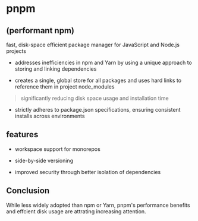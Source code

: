 # pnpm

## (performant npm)

fast, disk-space efficient package manager for JavaScript and Node.js projects

- addresses inefficiencies in npm and Yarn by using a unique approach to storing and linking dependencies

- creates a single, global store for all packages and uses hard links to reference them in project node_modules

> significantly reducing disk space usage and installation time

- strictly adheres to package.json specifications, ensuring consistent installs across environments

## features

- workspace support for monorepos

- side-by-side versioning

- improved security through better isolation of dependencies

## Conclusion

While less widely adopted than npm or Yarn, pnpm's performance benefits and effcient disk usage are attrating increasing attention.
